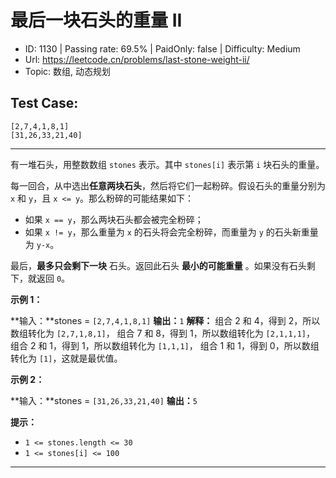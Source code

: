 # 最后一块石头的重量 II

* ID: 1130    | Passing rate: 69.5% | PaidOnly: false  | Difficulty: Medium
* Url: https://leetcode.cn/problems/last-stone-weight-ii/
* Topic: 数组, 动态规划

## Test Case:

```
[2,7,4,1,8,1]
[31,26,33,21,40]
```

---

有一堆石头，用整数数组 `stones` 表示。其中 `stones[i]` 表示第 `i` 块石头的重量。

每一回合，从中选出**任意两块石头**，然后将它们一起粉碎。假设石头的重量分别为 `x`
和 `y`，且 `x <= y`。那么粉碎的可能结果如下：

* 如果 `x == y`，那么两块石头都会被完全粉碎；
* 如果 `x != y`，那么重量为 `x` 的石头将会完全粉碎，而重量为 `y` 的石头新重量为
  `y-x`。

最后，**最多只会剩下一块** 石头。返回此石头 **最小的可能重量**
。如果没有石头剩下，就返回 `0`。


**示例 1：**

**输入：**stones = `[2,7,4,1,8,1]`
**输出：**`1`
**解释：**
组合 2 和 4，得到 2，所以数组转化为 `[2,7,1,8,1]`，
组合 7 和 8，得到 1，所以数组转化为 `[2,1,1,1]`，
组合 2 和 1，得到 1，所以数组转化为 `[1,1,1]`，
组合 1 和 1，得到 0，所以数组转化为 `[1]`，这就是最优值。

**示例 2：**

**输入：**stones = `[31,26,33,21,40]`
**输出：**`5`


**提示：**

* `1 <= stones.length <= 30`
* `1 <= stones[i] <= 100`

---
